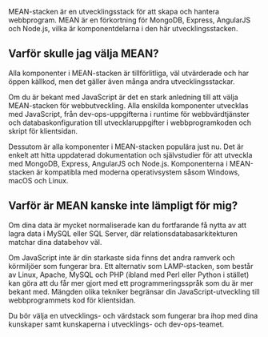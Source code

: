 MEAN-stacken är en utvecklingsstack för att skapa och hantera webbprogram. MEAN är en förkortning för MongoDB, Express, AngularJS och Node.js, vilka är komponentdelarna i den här utvecklingsstacken.

## <a name="why-would-i-pick-mean"></a>Varför skulle jag välja MEAN?

Alla komponenter i MEAN-stacken är tillförlitliga, väl utvärderade och har öppen källkod, men det gäller även många andra utvecklingsstackar. 

Om du är bekant med JavaScript är det en stark anledning till att välja MEAN-stacken för webbutveckling. Alla enskilda komponenter utvecklas med JavaScript, från dev-ops-uppgifterna i runtime för webbvärdtjänster och databaskonfiguration till utvecklaruppgifter i webbprogramkoden och skript för klientsidan.

Dessutom är alla komponenter i MEAN-stacken populära just nu. Det är enkelt att hitta uppdaterad dokumentation och självstudier för att utveckla med MongoDB, Express, AngularJS och Node.js. Komponenterna i MEAN-stacken är kompatibla med moderna operativsystem såsom Windows, macOS och Linux.

## <a name="why-might-mean-not-be-right-for-me"></a>Varför är MEAN kanske inte lämpligt för mig?

Om dina data är mycket normaliserade kan du fortfarande få nytta av att lagra data i MySQL eller SQL Server, där relationsdatabasarkitekturen matchar dina databehov väl.

Om JavaScript inte är din starkaste sida finns det andra ramverk och körmiljöer som fungerar bra. Ett alternativ som LAMP-stacken, som består av Linux, Apache, MySQL och PHP (ibland med Perl eller Python i stället) kan göra att du får mer gjort med ett programmeringsspråk som du är mer bekant med. Mängden olika tekniker begränsar din JavaScript-utveckling till webbprogrammets kod för klientsidan.

Du bör välja en utvecklings- och värdstack som fungerar bra ihop med dina kunskaper samt kunskaperna i utvecklings- och dev-ops-teamet.